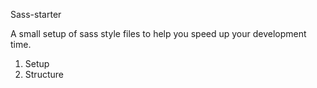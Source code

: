 Sass-starter

A small setup of sass style files to help you speed up your development time.

1. Setup
2. Structure